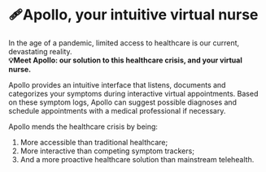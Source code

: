 # :adhesive_bandage:Apollo, your intuitive virtual nurse 	
In the age of a pandemic, limited access to healthcare is our current, devastating reality. <br>
**:bulb:Meet Apollo: our solution to this healthcare crisis, and your virtual nurse.**

Apollo provides an intuitive interface that listens, documents and categorizes your symptoms during interactive virtual appointments. Based on these symptom logs, Apollo can suggest possible diagnoses and schedule appointments with a medical professional if necessary.

Apollo mends the healthcare crisis by being: 
1. More accessible than traditional healthcare;
2. More interactive than competing symptom trackers;
3. And a more proactive healthcare solution than mainstream telehealth.


